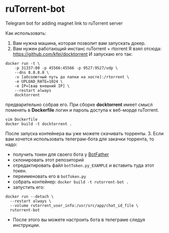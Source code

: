 # ruTorrent-bot
Telegram bot for adding magnet link to ruTorrent server

Как использовать:
1. Вам нужна машина, которая позволит вам запускать докер.
2. Вам нужен работающий инстанс ruTorrent + rtorrent
Я взял отсюда:
https://github.com/kfei/docktorrent
И запускаю его так:
```commandline
docker run -t \
    -p 31337:80 -p 45566:45566 -p 9527:9527/udp \
    --dns 8.8.8.8 \
    -v [абсолютный путь до папки на хосте]:/rtorrent \
    -e UPLOAD_RATE=1024 \
    -e IP=[ваш внешний IP] \
    --restart always
    docktorrent
```
предварительно собрав его.
При сборке **docktorrent** имеет смысл поменять в **Dockerfile**
логин и пароль доступа к веб-морде ruTorrent.
```commandline
vim Dockerfile
docker build -t docktorrent .
```
После запуска контейнера вы уже можете скачивать торренты.
3. Если вам хочется использовать телеграм-бота для закачки
торрента, то надо:
  * получить токен для своего бота у 
  [BotFather](https://telegram.me/BotFather)
  * склонировать этот репозиторий
  * отредактировать файл `botToken.py_EXAMPLE` и 
  вставить туда этот токен.
  * переименовать его в `botToken.py`
  * собрать контейнер:
  `docker build -t rutorrent-bot .`
  * запустить его:
  ```commandline
docker run --detach \
    --restart always \
    --volume rutorrent_user_info:/usr/src/app/chat_id_file \
    rutorrent-bot
```
  * После этого вы можете настроить бота в телеграме
  следуя инструкции.